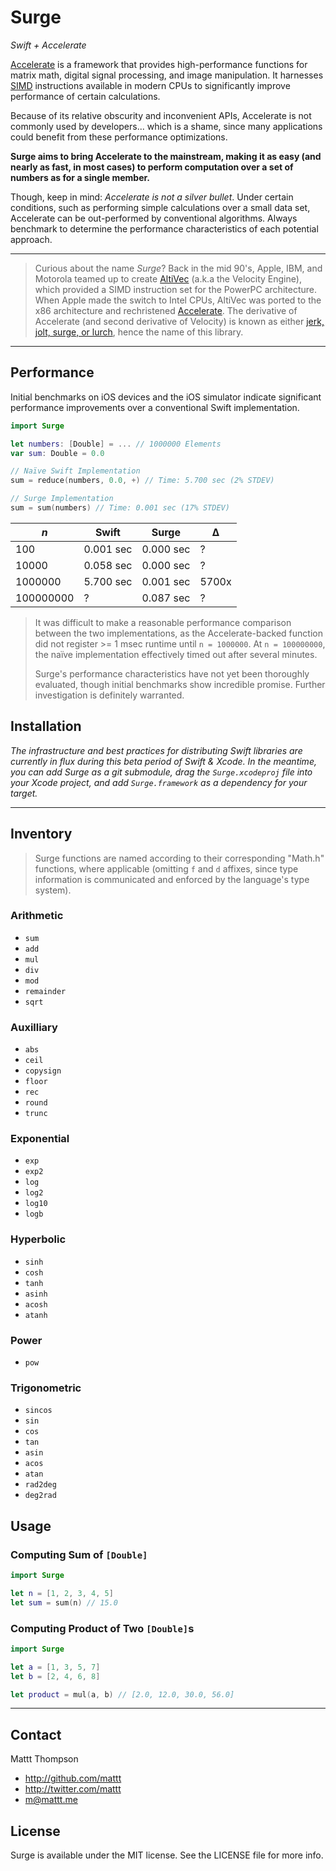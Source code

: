 # Surge
*Swift + Accelerate*

[Accelerate](https://developer.apple.com/library/mac/documentation/Accelerate/Reference/AccelerateFWRef/_index.html) is a framework that provides high-performance functions for matrix math, digital signal processing, and image manipulation. It harnesses [SIMD](http://en.wikipedia.org/wiki/SIMD) instructions available in modern CPUs to significantly improve performance of certain calculations.

Because of its relative obscurity and inconvenient APIs, Accelerate is not commonly used by developers... which is a shame, since many applications could benefit from these performance optimizations.

**Surge aims to bring Accelerate to the mainstream, making it as easy (and nearly as fast, in most cases) to perform computation over a set of numbers as for a single member.**

Though, keep in mind: _Accelerate is not a silver bullet_. Under certain conditions, such as performing simple calculations over a small data set, Accelerate can be out-performed by conventional algorithms. Always benchmark to determine the performance characteristics of each potential approach.

---

> Curious about the name _Surge_? Back in the mid 90's, Apple, IBM, and Motorola teamed up to create [AltiVec](http://en.wikipedia.org/wiki/AltiVec) (a.k.a the Velocity Engine), which provided a SIMD instruction set for the PowerPC architecture. When Apple made the switch to Intel CPUs, AltiVec was ported to the x86 architecture and rechristened [Accelerate](https://developer.apple.com/library/mac/documentation/Accelerate/Reference/AccelerateFWRef/_index.html). The derivative of Accelerate (and second derivative of Velocity) is known as either [jerk, jolt, surge, or lurch](http://en.wikipedia.org/wiki/Jerk_%28physics%29), hence the name of this library.

---

## Performance

Initial benchmarks on iOS devices and the iOS simulator indicate significant performance improvements over a conventional Swift implementation.

```swift
import Surge

let numbers: [Double] = ... // 1000000 Elements
var sum: Double = 0.0

// Naïve Swift Implementation
sum = reduce(numbers, 0.0, +) // Time: 5.700 sec (2% STDEV)

// Surge Implementation
sum = sum(numbers) // Time: 0.001 sec (17% STDEV)
```

|    _n_     |   Swift   |   Surge   |   Δ   |
|------------|-----------|-----------|-------|
| 100        | 0.001 sec | 0.000 sec |   ?   |
| 10000      | 0.058 sec | 0.000 sec |   ?   |
| 1000000    | 5.700 sec | 0.001 sec | 5700x |
| 100000000  |    ?      | 0.087 sec |   ?   |

> It was difficult to make a reasonable performance comparison between the two implementations, as the Accelerate-backed function did not register >= 1 msec runtime  until `n = 1000000`. At `n = 100000000`, the naïve implementation effectively timed out after several minutes.
>
> Surge's performance characteristics have not yet been thoroughly evaluated, though initial benchmarks show incredible promise. Further investigation is definitely warranted.

## Installation

_The infrastructure and best practices for distributing Swift libraries are currently in flux during this beta period of Swift & Xcode. In the meantime, you can add Surge as a git submodule, drag the `Surge.xcodeproj` file into your Xcode project, and add `Surge.framework` as a dependency for your target._

---

## Inventory

> Surge functions are named according to their corresponding "Math.h" functions, where applicable (omitting `f` and `d` affixes, since type information is communicated and enforced by the language's type system).

### Arithmetic

- `sum`
- `add`
- `mul`
- `div`
- `mod`
- `remainder`
- `sqrt`

### Auxilliary

- `abs`
- `ceil`
- `copysign`
- `floor`
- `rec`
- `round`
- `trunc`

### Exponential

- `exp`
- `exp2`
- `log`
- `log2`
- `log10`
- `logb`

### Hyperbolic

- `sinh`
- `cosh`
- `tanh`
- `asinh`
- `acosh`
- `atanh`

### Power

- `pow`

### Trigonometric

- `sincos`
- `sin`
- `cos`
- `tan`
- `asin`
- `acos`
- `atan`
- `rad2deg`
- `deg2rad`

## Usage

### Computing Sum of `[Double]`

```swift
import Surge

let n = [1, 2, 3, 4, 5]
let sum = sum(n) // 15.0
```

### Computing Product of Two `[Double]`s

```swift
import Surge

let a = [1, 3, 5, 7]
let b = [2, 4, 6, 8]

let product = mul(a, b) // [2.0, 12.0, 30.0, 56.0]
```

---

## Contact

Mattt Thompson

- http://github.com/mattt
- http://twitter.com/mattt
- m@mattt.me

## License

Surge is available under the MIT license. See the LICENSE file for more info.
